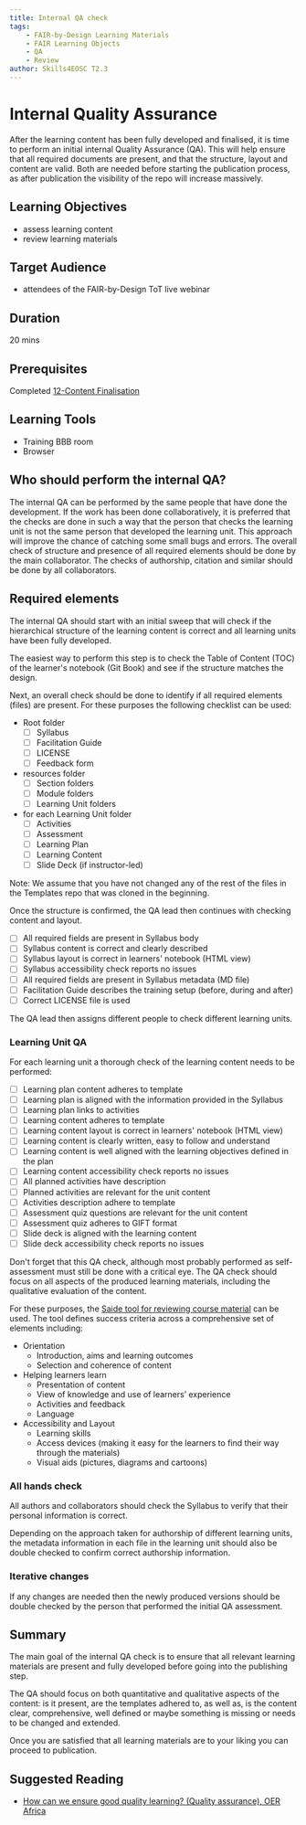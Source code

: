 ```yaml
---
title: Internal QA check
tags: 
    - FAIR-by-Design Learning Materials
    - FAIR Learning Objects
    - QA
    - Review
author: Skills4EOSC T2.3
---
```


# Internal Quality Assurance

After the learning content has been fully developed and finalised, it is time to perform an initial internal Quality Assurance (QA). This will help ensure that all required documents are present, and that the structure, layout and content are valid. Both are needed before starting the publication process, as after publication the visibility of the repo will increase massively.  

## Learning Objectives
- assess learning content
- review learning materials

## Target Audience
- attendees of the FAIR-by-Design ToT live webinar

## Duration
20 mins

## Prerequisites
Completed [12-Content Finalisation](../12-Content%20Finalisation/12-Content_finalisation.md)

## Learning Tools
- Training BBB room
- Browser


## Who should perform the internal QA?

The internal QA can be performed by the same people that have done the development. If the work has been done collaboratively, it is preferred that the checks are done in such a way that the person that checks the learning unit is not the same person that developed the learning unit. This approach will improve the chance of catching some small bugs and errors. The overall check of structure and presence of all required elements should be done by the main collaborator. The checks of authorship, citation and similar should be done by all collaborators. 

## Required elements

The internal QA should start with an initial sweep that will check if the hierarchical structure of the learning content is correct and all learning units have been fully developed.

The easiest way to perform this step is to check the Table of Content (TOC) of the learner's notebook (Git Book) and see if the structure matches the design.

Next, an overall check should be done to identify if all required elements (files) are present. For these purposes the following checklist can be used:

- Root folder
    - [ ] Syllabus
    - [ ] Facilitation Guide
    - [ ] LICENSE
    - [ ] Feedback form
- resources folder
    - [ ] Section folders
    - [ ] Module folders
    - [ ] Learning Unit folders
- for each Learning Unit folder
    - [ ] Activities
    - [ ] Assessment
    - [ ] Learning Plan
    - [ ] Learning Content
    - [ ] Slide Deck (if instructor-led)

Note: We assume that you have not changed any of the rest of the files in the Templates repo that was cloned in the beginning. 

Once the structure is confirmed, the QA lead then continues with checking content and layout. 

- [ ] All required fields are present in Syllabus body
- [ ] Syllabus content is correct and clearly described
- [ ] Syllabus layout is correct in learners' notebook (HTML view)
- [ ] Syllabus accessibility check reports no issues
- [ ] All required fields are present in Syllabus metadata (MD file)
- [ ] Facilitation Guide describes the training setup (before, during and after)
- [ ] Correct LICENSE file is used

The QA lead then assigns different people to check different learning units.

### Learning Unit QA 

For each learning unit a thorough check of the learning content needs to be performed:

- [ ] Learning plan content adheres to template
- [ ] Learning plan is aligned with the information provided in the Syllabus
- [ ] Learning plan links to activities
- [ ] Learning content adheres to template
- [ ] Learning content layout is correct in learners' notebook (HTML view)
- [ ] Learning content is clearly written, easy to follow and understand
- [ ] Learning content is well aligned with the learning objectives defined in the plan
- [ ] Learning content accessibility check reports no issues
- [ ] All planned activities have description
- [ ] Planned activities are relevant for the unit content
- [ ] Activities description adhere to template
- [ ] Assessment quiz questions are relevant for the unit content
- [ ] Assessment quiz adheres to GIFT format
- [ ] Slide deck is aligned with the learning content
- [ ] Slide deck accessibility check reports no issues

Don't forget that this QA check, although most probably performed as self-assessment must still be done with a critical eye. The QA check should focus on all aspects of the produced learning materials, including the qualitative evaluation of the content.

For these purposes, the [Saide tool for reviewing course material](https://www.oerafrica.org/sites/default/files/course_design/8.%20Reviewing%20course%20materials%20tool%20.doc) can be used. The tool defines success criteria across a comprehensive set of elements including:

- Orientation
    - Introduction, aims and learning outcomes
    - Selection and coherence of content
- Helping learners learn
    - Presentation of content
    - View of knowledge and use of learners’ experience
    - Activities and feedback
    - Language
- Accessibility and Layout
    - Learning skills
    - Access devices (making it easy for the learners to find their way through the materials)
    - Visual aids (pictures, diagrams and cartoons)

### All hands check

All authors and collaborators should check the Syllabus to verify that their personal information is correct. 

Depending on the approach taken for authorship of different learning units, the metadata information in each file in the learning unit should also be double checked to confirm correct authorship information.

### Iterative changes

If any changes are needed then the newly produced versions should be double checked by the person that performed the initial QA assessment. 

## Summary

The main goal of the internal QA check is to ensure that all relevant learning materials are present and fully developed before going into the publishing step.

The QA should focus on both quantitative and qualitative aspects of the content: is it present, are the templates adhered to, as well as, is the content clear, comprehensive, well defined or maybe something is missing or needs to be changed and extended.

Once you are satisfied that all learning materials are to your liking you can proceed to publication. 

## Suggested Reading
- [How can we ensure good quality learning? (Quality assurance), OER Africa](https://www.oerafrica.org/35-how-can-we-ensure-good-quality-learning-quality-assurance)
